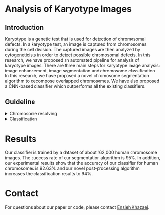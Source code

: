 # Analysis of Karyotype Images
## Introduction
Karyotype is a genetic test that is used for detection of chromosomal defects. In a karyotype test, an image is captured from chromosomes during the cell division. The captured images are then analyzed by cytogeneticists in order to detect possible chromosomal defects. In this research, we have proposed an automated pipeline for analysis of karyotype images. There are three main steps for karyotype image analysis: image enhancement, image segmentation and chromosome classification. In this research, we have proposed a novel chromosome segmentation algorithm to decompose overlapped chromosomes. We have also proposed a CNN-based classifier which outperforms all the existing classifiers. 

## Guideline
<details>
<summary>Chromosome resolving</summary>
 
 First, run the [main_resolving.py](https://github.com/EnsiehKhazaei/Karyotype/blob/main/main_resolving.py) file.
 
 There are two functions at the end of [overlap_resolving.py](https://github.com/EnsiehKhazaei/Karyotype/blob/main/overlap_resolving.py) file:

 1. “plot_overlap_org_img”: returning the overlap points for the original image 
 2. “plot_overlap_contour”: returning the contour image for the original image 
  
 Results are saved in [output_resolving](https://github.com/EnsiehKhazaei/Karyotype/tree/main/output_resolving) folder. You can find samples for the 1 and 3 images in the [output_resolving](https://github.com/EnsiehKhazaei/Karyotype/tree/main/output_resolving) folder.

</details>

<details>
<summary>Classification</summary>
 
 First, create your dataset.
 
 

</details>

# Results
Our classifier is trained by a dataset of about 162,000 human chromosome images. The success rate of our segmentation algorithm is 95%. In addition, our experimental
results show that the accuracy of our classifier for human chromosomes is 92.63% and our novel post-processing algorithm increases the classification results to 94%.

# Contact
For questions about our paper or code, please contact [Ensieh Khazaei](mailto:khazaei1394@gmail.com).


